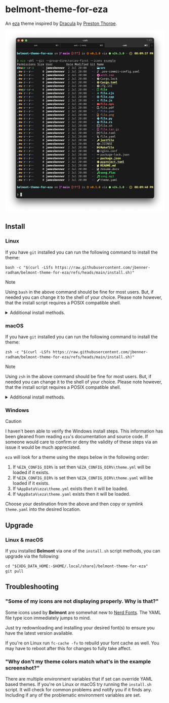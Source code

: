 belmont-theme-for-eza
=====================

An [eza](https://eza.rocks/) theme inspired by [Dracula](https://github.com/eza-community/eza-themes/)
by [Preston Thorpe](https://github.com/PThorpe92).

![Example of the Belmont theme for eza.](images/example.png)

Install
-------

### Linux

If you have `git` installed you can run the following command to install the theme:

```shell
bash -c "$(curl -LSfs https://raw.githubusercontent.com/jbenner-radham/belmont-theme-for-eza/refs/heads/main/install.sh)"
```

> [!NOTE]
> Using `bash` in the above command should be fine for most users. But, if
> needed you can change it to the shell of your choice. Please note however,
> that the install script requires a POSIX compatible shell.

<details>

<summary>Additional install methods.</summary>

Alternatively, if you would like to inspect the install script before running
it you can perform the following:

```shell
test -f "install.sh" && \
  printf "%s%s%s%s%s\n\n" \
    "$(tput bold)" \
    "An \"install.sh\" file is already present in this directory. The" \
    " file being downloaded will now be named either \"install.sh.1\"" \
    " or some variant thereof." \
    "$(tput sgr0)"
curl -LO --no-clobber https://raw.githubusercontent.com/jbenner-radham/belmont-theme-for-eza/refs/heads/install-script-test/install.sh
```

Then inspect the downloaded `install.sh` file and resume with the following
(assuming your file is `install.sh` and not `install.sh.1` or some variant
thereof):

```shell
chmod u+x install.sh
./install.sh
```

If you prefer to install your theme manually, `eza` will look for a theme using
the steps below in the following order:

1. If `$EZA_CONFIG_DIR` is set then `$EZA_CONFIG_DIR/theme.yml` will be loaded
   if it exists.
2. If `$EZA_CONFIG_DIR` is set then `$EZA_CONFIG_DIR/theme.yaml` will be loaded
   if it exists.
3. If `$XDG_CONFIG_HOME` is set then `$XDG_CONFIG_HOME/eza/theme.yml` will be
   loaded if it exists.
4. If `$XDG_CONFIG_HOME` is set then `$XDG_CONFIG_HOME/eza/theme.yaml` will be
   loaded if it exists.
5. If `$HOME/.config/eza/theme.yml` exists then it will be loaded.
6. If `$HOME/.config/eza/theme.yaml` exists then it will be loaded.

Choose your destination from the above and then copy or symlink `theme.yaml`
into the desired location.

</details>

### macOS

If you have `git` installed you can run the following command to install the theme:

```shell
zsh -c "$(curl -LSfs https://raw.githubusercontent.com/jbenner-radham/belmont-theme-for-eza/refs/heads/main/install.sh)"
```

> [!NOTE]
> Using `zsh` in the above command should be fine for most users. But, if needed
> you can change it to the shell of your choice. Please note however, that the
> install script requires a POSIX compatible shell.

<details>

<summary>Additional install methods.</summary>

Alternatively, if you would like to inspect the install script before running it
you can perform the following:

```shell
test -f "install.sh" && \
  printf "%s%s%s%s%s\n\n" \
    "$(tput bold)" \
    "An \"install.sh\" file is already present in this directory. The" \
    " file being downloaded will now be named either \"install.sh.1\"" \
    " or some variant thereof." \
    "$(tput sgr0)"
curl -LO --no-clobber https://raw.githubusercontent.com/jbenner-radham/belmont-theme-for-eza/refs/heads/install-script-test/install.sh
```

Then inspect the downloaded `install.sh` file and resume with the following
(assuming your file is `install.sh` and not `install.sh.1` or some variant
thereof):

```shell
chmod u+x install.sh
./install.sh
```

If you prefer to install your theme manually, `eza` will look for a theme using
the steps below in the following order:

1. If `$EZA_CONFIG_DIR` is set then `$EZA_CONFIG_DIR/theme.yml` will be loaded
   if it exists.
2. If `$EZA_CONFIG_DIR` is set then `$EZA_CONFIG_DIR/theme.yaml` will be loaded
   if it exists.
3. If `$HOME/Library/Application Support/eza/theme.yml` exists then it will be
   loaded.
4. If `$HOME/Library/Application Support/eza/theme.yaml` exists then it will be
   loaded.

Choose your destination from the above and then copy or symlink `theme.yaml`
into the desired location.

</details>

### Windows

> [!CAUTION]
> I haven't been able to verify the Windows install steps. This information has
> been gleaned from reading `eza`'s documentation and source code. If someone
> would care to confirm or deny the validity of these steps via an issue it
> would be much appreciated.

`eza` will look for a theme using the steps below in the following order:

1. If `%EZA_CONFIG_DIR%` is set then `%EZA_CONFIG_DIR%\theme.yml` will be loaded
   if it exists.
2. If `%EZA_CONFIG_DIR%` is set then `%EZA_CONFIG_DIR%\theme.yaml` will be
   loaded if it exists.
3. If `%AppData%\eza\theme.yml` exists then it will be loaded.
4. If `%AppData%\eza\theme.yaml` exists then it will be loaded.

Choose your destination from the above and then copy or symlink `theme.yaml`
into the desired location.

Upgrade
-------

### Linux & macOS

If you installed **Belmont** via one of the `install.sh` script methods, you can
upgrade via the following:

```shell
cd "${XDG_DATA_HOME:-$HOME/.local/share}/belmont-theme-for-eza"
git pull
```

Troubleshooting
---------------

### "Some of my icons are not displaying properly. Why is that?"

Some icons used by **Belmont** are somewhat new to [Nerd Fonts](https://www.nerdfonts.com/).
The YAML file type icon immediately jumps to mind.

Just try redownloading and installing your desired font(s) to ensure you have
the latest version available.

If you're on Linux run `fc-cache -fv` to rebuild your font cache as well. You
may have to reboot after this for changes to fully take affect.

### "Why don't my theme colors match what's in the example screenshot?"

There are multiple environment variables that if set can override YAML based
themes. If you're on Linux or macOS try running the `install.sh` script. It will
check for common problems and notify you if it finds any. Including if any of
the problematic environment variables are set.
